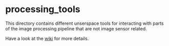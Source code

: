 # processing_tools
This directory contains different unserspace tools for interacting with parts of the image processing pipeline that are not image sensor related.

Have a look at the [wiki](https://wiki.apertus.org/index.php/AXIOM_Beta/AXIOM_Beta_Software) for more details.
